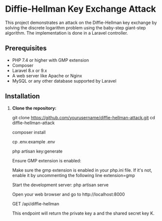 # Diffie-Hellman Key Exchange Attack

This project demonstrates an attack on the Diffie-Hellman key exchange by solving the discrete logarithm problem using the baby-step giant-step algorithm. The implementation is done in a Laravel controller.

## Prerequisites

- PHP 7.4 or higher with GMP extension
- Composer
- Laravel 8.x or 9.x
- A web server like Apache or Nginx
- MySQL or any other database supported by Laravel

## Installation

1. **Clone the repository:**

   
    git clone https://github.com/yourusername/diffie-hellman-attack.git
    cd diffie-hellman-attack

    composer install

    cp .env.example .env

    php artisan key:generate

    Ensure GMP extension is enabled:

    Make sure the gmp extension is enabled in your php.ini file. If it's not, enable it by uncommenting the following line
    extension=gmp

    Start the development server:
    php artisan serve
    
    Open your web browser and go to http://localhost:8000

    GET /api/diffie-hellman

    This endpoint will return the private key a and the shared secret key K.
